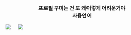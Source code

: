 <h1 align="center">

<h3 align="center">
프로필 꾸미는 건 또 왜이렇게 어려운거야<br>
사용언어 
  </h3>

<img src="https://img.shields.io/badge/CSharp-239120?style=flat-square&logo=CSharp&logoColor=white" style="height : auto; margin-left : 10px; margin-right : 10px;"/> <img src="https://img.shields.io/badge/Unity-ffffff?style=flat-square&logo=Unity&logoColor=black" style="height : auto; margin-left : 10px; margin-right : 10px;"/>

<!--
**Bigkidhj/Bigkidhj** is a ✨ _special_ ✨ repository because its `README.md` (this file) appears on your GitHub profile.

Here are some ideas to get you started:

- 🔭 I’m currently working on ...
- 🌱 I’m currently learning ...
- 👯 I’m looking to collaborate on ...
- 🤔 I’m looking for help with ...
- 💬 Ask me about ...
- 📫 How to reach me: ...
- 😄 Pronouns: ...
- ⚡ Fun fact: ...
-->

